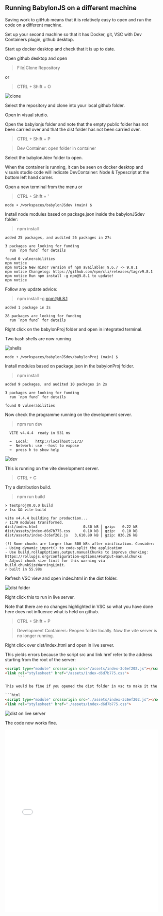 ## Running BabylonJS on a different machine


Saving work to gitHub means that it is relatively easy to open and run the code on a different machine.

Set up your second machine so that it has Docker, git, VSC with Dev Containers plugin, github desktop.

Start up docker desktop and check that it is up to date.

Open github desktop and open

> File|Clone Repository

 or

> CTRL + Shift + O

![clone](cloine.jpg)

Select the repository and clone into your local github folder.

Open in visual studio.

Open the babylonjs folder and note that the empty public folder has not been carried over and that the dist folder has not been carried over.  

> CTRL + Shift + P

> Dev Container: open folder in container

Select the babylonJdev folder to open.

When the container is running, it can be seen on docker desktop and visuals studio code will indicate DevContainer: Node & Typescript at the bottom left hand corner.

Open a new terminal from the menu or 

> CTRL + Shift + '

```
node ➜ /workspaces/babylonJSdev (main) $ 
```

Install node modules based on package.json inside the babylonJSdev folder:

> npm install

```
added 25 packages, and audited 26 packages in 27s

3 packages are looking for funding
  run `npm fund` for details

found 0 vulnerabilities
npm notice 
npm notice New minor version of npm available! 9.6.7 -> 9.8.1
npm notice Changelog: https://github.com/npm/cli/releases/tag/v9.8.1
npm notice Run npm install -g npm@9.8.1 to update!
npm notice 
```

Follow any update advice:

>npm install -g npm@9.8.1

```
added 1 package in 2s

28 packages are looking for funding
  run `npm fund` for details
```

Right click on the babylonProj folder and open in integrated terminal.

Two bash shells are now running

![shells](shells.jpg)

```
node ➜ /workspaces/babylonJSdev/babylonProj (main) $ 
```
Install modules based on package.json in the babylonProj folder.

> npm install

```
added 9 packages, and audited 10 packages in 2s

3 packages are looking for funding
  run `npm fund` for details

found 0 vulnerabilities
```

Now check the programme running on the development server.

> npm run dev

```
  VITE v4.4.4  ready in 531 ms

  ➜  Local:   http://localhost:5173/
  ➜  Network: use --host to expose
  ➜  press h to show help
  ```

![dev](dev.jpg)

This is running on the vite development server.

> CTRL + C

Try a distribution build.

> npm run build

```
> testproj@0.0.0 build
> tsc && vite build

vite v4.4.4 building for production...
✓ 1179 modules transformed.
dist/index.html                     0.30 kB │ gzip:   0.22 kB
dist/assets/index-d6d7b775.css      0.10 kB │ gzip:   0.10 kB
dist/assets/index-3c6ef202.js   3,610.89 kB │ gzip: 836.26 kB

(!) Some chunks are larger than 500 kBs after minification. Consider:
- Using dynamic import() to code-split the application
- Use build.rollupOptions.output.manualChunks to improve chunking: https://rollupjs.org/configuration-options/#output-manualchunks
- Adjust chunk size limit for this warning via build.chunkSizeWarningLimit.
✓ built in 55.98s
```

Refresh VSC view and open index.html in the dist folder.

![dist folder](dist.jpg)

Right click this to run in live server.

Note that there are no changes highlighted in VSC so what you have done here does not influence what is held on github.

> CTRL + Shift + P

> Development Containers: Reopen folder locally.  Now the vite server is no longer running.

Right click over dist/index.html and open in live server.

This yields errors because the script src and link href refer to the address starting from the root of the server:

```html
<script type="module" crossorigin src="/assets/index-3c6ef202.js"></script>
<link rel="stylesheet" href="/assets/index-d6d7b775.css">
      ```

This would be fine if you opened the dist folder in vsc to make it the root, or if you copied the dist folder contents to a different server.  But for now you can change the addresses to be relative to the current directory and then the application will work on port 5500.

```html
<script type="module" crossorigin src="./assets/index-3c6ef202.js"></script>
<link rel="stylesheet" href="./assets/index-d6d7b775.css">
```      
![dist on live server](dist5500.jpg)

The code now works fine.

<iframe 
    height="600" 
    width="100%" 
    scrolling="no" 
    title="Refactored Basic Scene" 
    src="Block_3/section_1f/dist_1f/index.html" 
    frameborder="no" 
    loading="lazy" 
    allowtransparency="true" 
    allowfullscreen="true">
</iframe>
